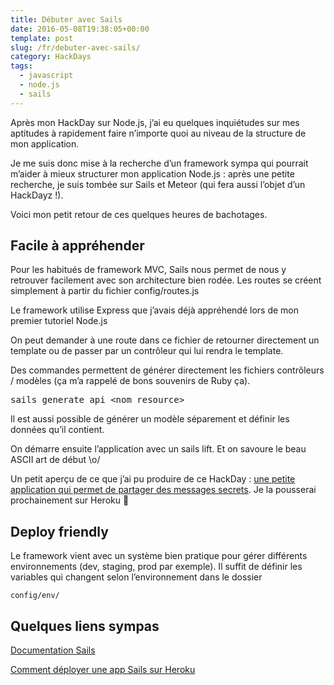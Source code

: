 ```yaml
---
title: Débuter avec Sails
date: 2016-05-08T19:38:05+00:00 
template: post
slug: /fr/debuter-avec-sails/
category: HackDays
tags:
  - javascript
  - node.js
  - sails
---
```

Après mon HackDay sur Node.js, j&rsquo;ai eu quelques inquiétudes sur mes aptitudes à rapidement faire n&rsquo;importe quoi au niveau de la structure de mon application.

Je me suis donc mise à la recherche d&rsquo;un framework sympa qui pourrait m&rsquo;aider à mieux structurer mon application Node.js : après une petite recherche, je suis tombée sur Sails et Meteor (qui fera aussi l&rsquo;objet d&rsquo;un HackDayz !).

Voici mon petit retour de ces quelques heures de bachotages.

## Facile à appréhender

Pour les habitués de framework MVC, Sails nous permet de nous y retrouver facilement avec son architecture bien rodée. Les routes se créent simplement à partir du fichier config/routes.js

Le framework utilise Express que j&rsquo;avais déjà appréhendé lors de mon premier tutoriel Node.js

On peut demander à une route dans ce fichier de retourner directement un template ou de passer par un contrôleur qui lui rendra le template.

Des commandes permettent de générer directement les fichiers contrôleurs / modèles (ça m&rsquo;a rappelé de bons souvenirs de Ruby ça).

<pre class="EnlighterJSRAW" data-enlighter-language="shell">sails generate api &lt;nom_resource&gt;</pre>

Il est aussi possible de générer un modèle séparement et définir les données qu&rsquo;il contient.

On démarre ensuite l&rsquo;application avec un sails lift. Et on savoure le beau ASCII art de début \o/

Un petit aperçu de ce que j&rsquo;ai pu produire de ce HackDay : [une petite application qui permet de partager des messages secrets](https://github.com/leiluspocus/shredder). Je la pousserai prochainement sur Heroku 🙂

## Deploy friendly

Le framework vient avec un système bien pratique pour gérer différents environnements (dev, staging, prod par exemple). Il suffit de définir les variables qui changent selon l&rsquo;environnement dans le dossier

```config/env/```

## Quelques liens sympas

[Documentation Sails](http://sailsjs.org/documentation/concepts/services/creating-a-service)

[Comment déployer une app Sails sur Heroku](http://stackoverflow.com/questions/16205028/deploying-a-sails-js-app-to-heroku)
